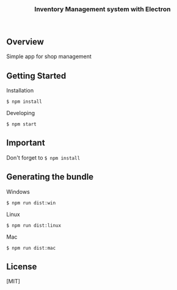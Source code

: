 <h3 align="center">
  Inventory Management system with Electron 
</h3>

<br>

## Overview

Simple app for shop management

## Getting Started

Installation

<code>\$ npm install</code>

Developing

<code>\$ npm start</code>

## Important

Don't forget to <code>\$ npm install</code>

## Generating the bundle

Windows

<code>\$ npm run dist:win</code>

Linux

<code>\$ npm run dist:linux</code>

Mac

<code>\$ npm run dist:mac</code>

## License

[MIT]
